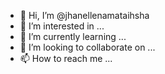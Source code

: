 - 👋 Hi, I’m @jhanellenamataihsha
- 👀 I’m interested in ...
- 🌱 I’m currently learning ...
- 💞️ I’m looking to collaborate on ...
- 📫 How to reach me ...

<!---
jhanellenamataihsha/jhanellenamataihsha is a ✨ special ✨ repository because its `README.md` (this file) appears on your GitHub profile.
You can click the Preview link to take a look at your changes.
--->
